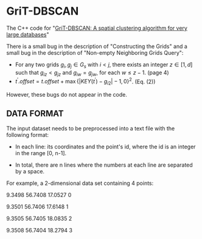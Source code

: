 # GriT-DBSCAN

The C++ code for "[GriT-DBSCAN: A spatial clustering algorithm for very large databases](https://arxiv.org/pdf/2210.07580.pdf)"

There is a small bug in the description of "Constructing the Grids" and a small bug in the description of "Non-empty Neighboring Grids Query":
- For any two grids $g_i, g_j \in G_s$ with $i < j$, there exists an integer $z\in [1, d]$ such that $g_{iz} < g_{jz}$ and $g_{iw} = g_{jw}$, for each $w\leq z-1$. (page 4)
- $t^\prime.offset = t.offset+\max\{|KEY(t^\prime) - g_{i2}|-1,0\}^2$. (Eq. (2))

However, these bugs do not appear in the code.

## DATA FORMAT
The input dataset needs to be preprocessed into a text file with the following format:

* In each line: its coordinates and the point's id, where the id is an integer in the range [0,  n-1].

* In total, there are n lines where the numbers at each line are separated by a space. 

For example, a 2-dimensional data set containing 4 points:
 
9.3498     56.7408     17.0527     0

9.3501     56.7406     17.6148     1

9.3505     56.7405     18.0835     2

9.3508     56.7404     18.2794     3
